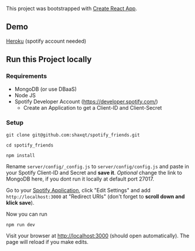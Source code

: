 This project was bootstrapped with [Create React App](https://github.com/facebook/create-react-app).

## Demo

[Heroku](herokuapp.spotify.com) (spotify account needed)

## Run this Project locally

### Requirements

- MongoDB (or use DBaaS)
- Node JS
- Spotify Developer Account (https://developer.spotify.com/)
  - Create an Application to get a Client-ID and Client-Secret

### Setup

```
git clone git@github.com:shaxqt/spotify_friends.git
```

```
cd spotify_friends
```

```
npm install
```

Rename `server/config/_config.js` to `server/config/config.js` and paste in your Spotify Client-ID and Secret and **save it**.
_Optional_ change the link to MongoDB here, if you dont run it locally at default port 27017.

Go to your [Spotify Application](https://developer.spotify.com/dashboard/applications), click "Edit Settings" and add `http://localhost:3000` at "Redirect URIs" (don't forget to **scroll down and klick save**).

Now you can run

```
npm run dev
```

Visit your browser at [http://localhost:3000](http://localhost:3000) (should open automatically).
The page will reload if you make edits.<br>
